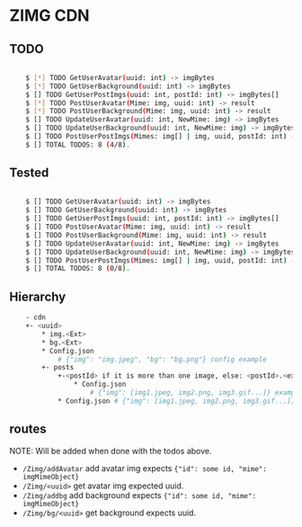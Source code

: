 # ZIMG CDN

## TODO

```bash
	
	$ [*] TODO GetUserAvatar(uuid: int) -> imgBytes       
	$ [*] TODO GetUserBackground(uuid: int) -> imgBytes
	$ [] TODO GetUserPostImgs(uuid: int, postId: int) -> imgBytes[]         
	$ [*] TODO PostUserAvatar(Mime: img, uuid: int) -> result          
	$ [*] TODO PostUserBackground(Mime: img, uuid: int) -> result
	$ [] TODO UpdateUserAvatar(uuid: int, NewMime: img) -> imgBytes         
	$ [] TODO UpdateUserBackground(uuid: int, NewMime: img) -> imgBytes             
	$ [] TODO PostUserPostImgs(Mimes: img[] | img, uuid, postId: int) -> result
	$ [] TOTAL TODOS: 8 (4/8). 

```
## Tested

```bash
	
	$ [] TODO GetUserAvatar(uuid: int) -> imgBytes           
	$ [] TODO GetUserBackground(uuid: int) -> imgBytes          
	$ [] TODO GetUserPostImgs(uuid: int, postId: int) -> imgBytes[]         
	$ [] TODO PostUserAvatar(Mime: img, uuid: int) -> result          
	$ [] TODO PostUserBackground(Mime: img, uuid: int) -> result
	$ [] TODO UpdateUserAvatar(uuid: int, NewMime: img) -> imgBytes         
	$ [] TODO UpdateUserBackground(uuid: int, NewMime: img) -> imgBytes             
	$ [] TODO PostUserPostImgs(Mimes: img[] | img, uuid, postId: int) -> result
	$ [] TOTAL TODOS: 8 (0/8). 

```

## Hierarchy

```bash
    - cdn
	+- <uuid>
	    * img.<Ext>
	    * bg.<Ext>
	    * Config.json
	    	# {"img": "img.jpeg", "bg": "bg.png"} config example
	    +- posts
			+-<postId> if it is more than one image, else: <postId>.<ext>
				* Config.json
					# {"img": [img1.jpeg, img2.png, img3.gif...]} example.
			* Config.json # {"img": [img1.jpeg, img2.png, img3.gif...]} example.
```

## routes

NOTE: Will be added when done with the todos above.

- `/Zimg/addAvatar` add avatar img expects `{"id": some id, "mime": imgMimeObject}`
- `/Zimg/<uuid>` get avatar img expected uuid.
- `/Zimg/addbg` add background expects `{"id": some id, "mime": imgMimeObject}`
- `/Zimg/bg/<uuid>`	get background expects uuid.


